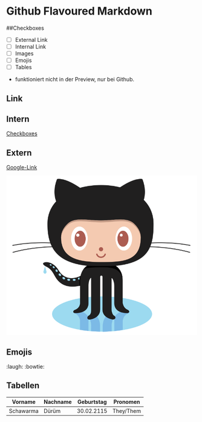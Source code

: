 # Github Flavoured Markdown
##Checkboxes 
- [ ] External Link
- [ ] Internal Link
- [ ] Images
- [ ] Emojis
- [ ] Tables

* funktioniert nicht in der Preview, nur bei Github. 

## Link

## Intern
[Checkboxes](Checkboxes)  

## Extern
[Google-Link](https://www.google.de)

![Pinguin](/images/logo.png)

## Emojis

:laugh: 
:bowtie: 


## Tabellen

| Vorname | Nachname | Geburtstag | Pronomen |  
| ---     |---       |---         |---       | 
|Schawarma | Dürüm    | 30.02.2115 | They/Them|